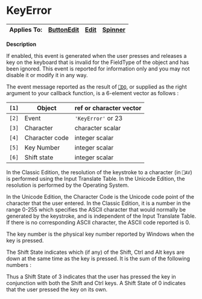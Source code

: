 




<h1 class="heading"><span class="name">KeyError</span></h1>

| Applies To: | [ButtonEdit](../a-z/buttonedit.md) | [Edit](../a-z/edit.md) | [Spinner](../a-z/spinner.md) |
| --- | --- | --- | ---  |


**Description**


If enabled, this event is generated when the user presses and releases a key
on the keyboard that is invalid for the FieldType of the object and has been
ignored. This event is reported for information only and you may not disable it
or modify it in any way.




The event message reported as the result of [`⎕DQ`](../../Language/System%20Functions/dq.htm),
or supplied as the right argument to your callback function, is a 6-element
vector as follows :


| `[1]` | Object | ref or character vector |
| --- | --- | ---  |
| `[2]` | Event | `'KeyError'` or 23 |
| `[3]` | Character | character scalar |
| `[4]` | Character code | integer scalar |
| `[5]` | Key Number | integer scalar |
| `[6]` | Shift state | integer scalar |



In the Classic Edition, the resolution of the keystroke to a character (in `⎕AV`)
is performed using the Input Translate Table. In the Unicode Edition, the
resolution is performed by the Operating System.


In the Unicode Edition, the Character Code is the Unicode code point of the
character that the user entered. In the Classic Edition, it is a number in the
range 0-255 which specifies the ASCII character that would normally be generated
by the keystroke, and is independent of the Input Translate Table. If there is
no corresponding ASCII character, the ASCII code reported is 0.


The key number is the physical key number reported by Windows when the key is
pressed.


The Shift State indicates which (if any) of the Shift, Ctrl and Alt keys are
down at the same time as the key is pressed. It is the sum of the following
numbers :


Thus a Shift State of 3 indicates that the user has pressed the key in
conjunction with both the Shift and Ctrl keys. A Shift State of 0 indicates that
the user pressed the key on its own.


